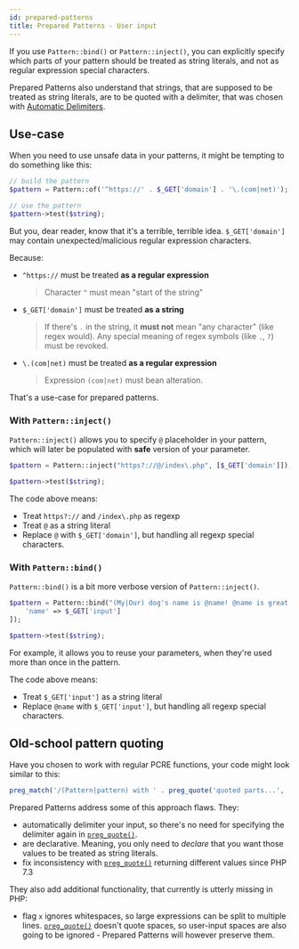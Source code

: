```yaml
---
id: prepared-patterns
title: Prepared Patterns - User input
---
```


If you use `Pattern::bind()` or `Pattern::inject()`, you can explicitly specify which parts of your pattern 
should be treated as string literals, and not as regular expression special characters.

Prepared Patterns also understand that strings, that are supposed to be treated as string literals, are to be 
quoted with a delimiter, that was chosen with [Automatic Delimiters](delimiters.mdx).

## Use-case

When you need to use unsafe data in your patterns, it might be tempting to do something like this:

```php
// build the pattern
$pattern = Pattern::of('^https://' . $_GET['domain'] . '\.(com|net)');

// use the pattern
$pattern->test($string);
```

But you, dear reader, know that it's a terrible, terrible idea. `$_GET['domain']` may contain 
unexpected/malicious regular expression characters.

Because:
 - `^https://` must be treated **as a regular expression** 

    > Character `^` must mean "start of the string"
 - `$_GET['domain']` must be treated **as a string** 

    > If there's `.` in the string, it **must not** mean "any character" (like regex would).
    > Any special meaning of regex symbols (like `.`, `?`) must be revoked.
 - `\.(com|net)` must be treated **as a regular expression** 

    > Expression `(com|net)` must bean alteration.

That's a use-case for prepared patterns.

### With `Pattern::inject()`

`Pattern::inject()` allows you to specify `@` placeholder in your pattern, which
will later be populated with **safe** version of your parameter.

```php
$pattern = Pattern::inject("https?://@/index\.php", [$_GET['domain']]);

$pattern->test($string);
```

The code above means:

- Treat `https?://` and `/index\.php` as regexp
- Treat `@` as a string literal
- Replace `@` with `$_GET['domain']`, but handling all regexp special characters.

### With `Pattern::bind()`

`Pattern::bind()` is a bit more verbose version of `Pattern::inject()`.

```php
$pattern = Pattern::bind("(My|Our) dog's name is @name! @name is great!", [
    'name' => $_GET['input']
]);

$pattern->test($string);
```

For example, it allows you to reuse your parameters, when they're used more than once in the pattern.

The code above means:

- Treat `$_GET['input']` as a string literal
- Replace `@name` with `$_GET['input']`, but handling all regexp special characters.

## Old-school pattern quoting

Have you chosen to work with regular PCRE functions, your code might look similar to this:

```php
preg_match('/(Pattern|pattern) with ' . preg_quote('quoted parts...', '/') . ' is ugly/');
```

Prepared Patterns address some of this approach flaws. They:

- automatically delimiter your input, so there's no need for specifying the delimiter again in [`preg_quote()`].
- are declarative. Meaning, you only need to _declare_ that you want those values to be treated as string literals.
- fix inconsistency with [`preg_quote()`] returning different values since PHP 7.3

They also add additional functionality, that currently is utterly missing in PHP:

- flag `x` ignores whitespaces, so large expressions can be split to multiple lines. [`preg_quote()`] doesn't quote spaces,
  so user-input spaces are also going to be ignored - Prepared Patterns will however preserve them.

[`preg_quote()`]: https://www.php.net/manual/en/function.preg-quote.php
